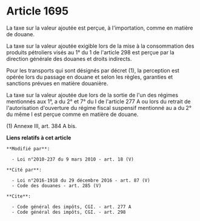 # Article 1695

La taxe sur la valeur ajoutée est perçue, à l'importation, comme en matière de douane. 

La taxe sur la valeur ajoutée exigible lors de la mise à la consommation des produits pétroliers visés au 1° du 1 de
l'article 298 est perçue par la direction générale des douanes et droits indirects. 

Pour les transports qui sont désignés par décret (1), la perception est opérée lors du passage en douane et selon les règles,
garanties et sanctions prévues en matière douanière. 

La taxe sur la valeur ajoutée due lors de la sortie de l'un des régimes mentionnés aux 1°, a du 2° et 7° du I de l'article
277 A ou lors du retrait de l'autorisation d'ouverture du régime fiscal suspensif mentionné au a du 2° du même I est perçue
comme en matière de douane. 

(1) Annexe III, art. 384 A bis.

**Liens relatifs à cet article**

	**Modifié par**:

	  - Loi n°2010-237 du 9 mars 2010 - art. 18 (V)

	**Cité par**:

	  - Loi n°2016-1918 du 29 décembre 2016 - art. 87 (V)
	  - Code des douanes - art. 285 (V)

	**Cite**:

	  - Code général des impôts, CGI. - art. 277 A
	  - Code général des impôts, CGI. - art. 298
